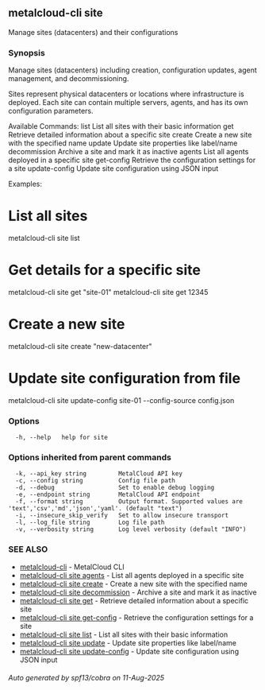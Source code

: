 ## metalcloud-cli site

Manage sites (datacenters) and their configurations

### Synopsis

Manage sites (datacenters) including creation, configuration updates, agent management, and decommissioning.

Sites represent physical datacenters or locations where infrastructure is deployed. Each site can contain
multiple servers, agents, and has its own configuration parameters.

Available Commands:
  list           List all sites with their basic information
  get            Retrieve detailed information about a specific site
  create         Create a new site with the specified name
  update         Update site properties like label/name
  decommission   Archive a site and mark it as inactive
  agents         List all agents deployed in a specific site
  get-config     Retrieve the configuration settings for a site
  update-config  Update site configuration using JSON input

Examples:
  # List all sites
  metalcloud-cli site list

  # Get details for a specific site
  metalcloud-cli site get "site-01"
  metalcloud-cli site get 12345

  # Create a new site
  metalcloud-cli site create "new-datacenter"

  # Update site configuration from file
  metalcloud-cli site update-config site-01 --config-source config.json

### Options

```
  -h, --help   help for site
```

### Options inherited from parent commands

```
  -k, --api_key string         MetalCloud API key
  -c, --config string          Config file path
  -d, --debug                  Set to enable debug logging
  -e, --endpoint string        MetalCloud API endpoint
  -f, --format string          Output format. Supported values are 'text','csv','md','json','yaml'. (default "text")
  -i, --insecure_skip_verify   Set to allow insecure transport
  -l, --log_file string        Log file path
  -v, --verbosity string       Log level verbosity (default "INFO")
```

### SEE ALSO

* [metalcloud-cli](metalcloud-cli.md)	 - MetalCloud CLI
* [metalcloud-cli site agents](metalcloud-cli_site_agents.md)	 - List all agents deployed in a specific site
* [metalcloud-cli site create](metalcloud-cli_site_create.md)	 - Create a new site with the specified name
* [metalcloud-cli site decommission](metalcloud-cli_site_decommission.md)	 - Archive a site and mark it as inactive
* [metalcloud-cli site get](metalcloud-cli_site_get.md)	 - Retrieve detailed information about a specific site
* [metalcloud-cli site get-config](metalcloud-cli_site_get-config.md)	 - Retrieve the configuration settings for a site
* [metalcloud-cli site list](metalcloud-cli_site_list.md)	 - List all sites with their basic information
* [metalcloud-cli site update](metalcloud-cli_site_update.md)	 - Update site properties like label/name
* [metalcloud-cli site update-config](metalcloud-cli_site_update-config.md)	 - Update site configuration using JSON input

###### Auto generated by spf13/cobra on 11-Aug-2025
